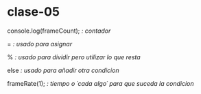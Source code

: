 # clase-05

console.log(frameCount); _: contador_

= _: usado para asignar_

% _: usado para dividir pero utilizar lo que resta_

else _: usado para añadir otra condicion_

frameRate(1); _: tiempo o ´cada algo´ para que suceda la condicion_
